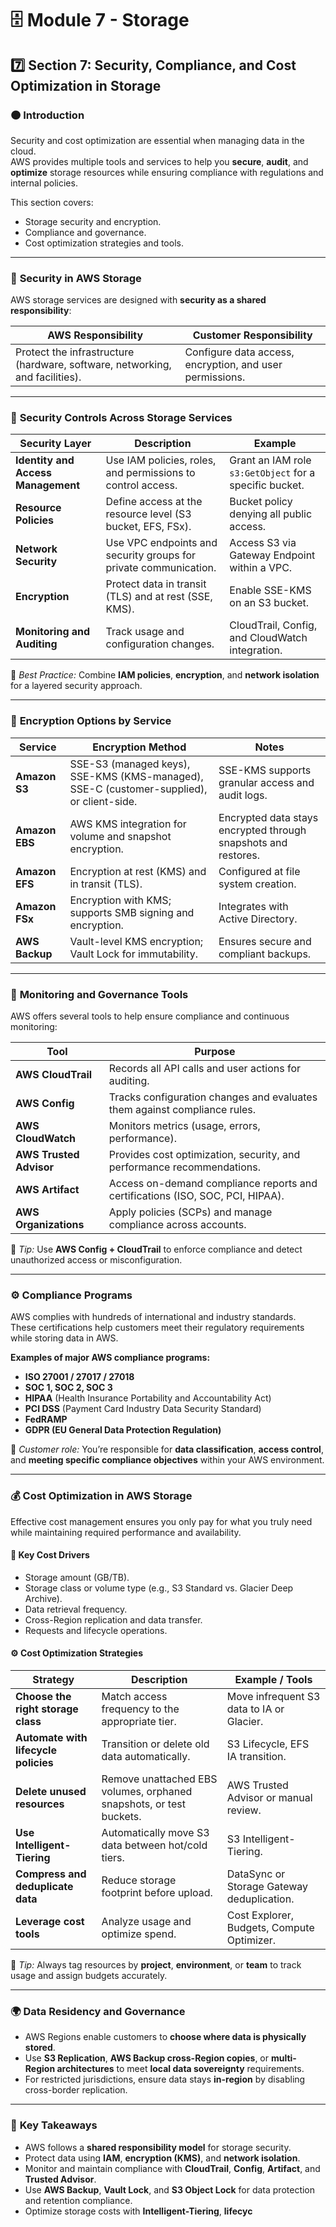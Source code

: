 # 🗄️ **Module 7 - Storage**

## 7️⃣ **Section 7: Security, Compliance, and Cost Optimization in Storage**

### 🟠 **Introduction**

Security and cost optimization are essential when managing data in the cloud.  
AWS provides multiple tools and services to help you **secure**, **audit**, and **optimize** storage resources while ensuring compliance with regulations and internal policies.

This section covers:
- Storage security and encryption.  
- Compliance and governance.  
- Cost optimization strategies and tools.

---

### 🔐 **Security in AWS Storage**

AWS storage services are designed with **security as a shared responsibility**:

| **AWS Responsibility** | **Customer Responsibility** |
|--------------------------|-----------------------------|
| Protect the infrastructure (hardware, software, networking, and facilities). | Configure data access, encryption, and user permissions. |

---

### 🧱 **Security Controls Across Storage Services**

| **Security Layer** | **Description** | **Example** |
|--------------------|-----------------|--------------|
| **Identity and Access Management** | Use IAM policies, roles, and permissions to control access. | Grant an IAM role `s3:GetObject` for a specific bucket. |
| **Resource Policies** | Define access at the resource level (S3 bucket, EFS, FSx). | Bucket policy denying all public access. |
| **Network Security** | Use VPC endpoints and security groups for private communication. | Access S3 via Gateway Endpoint within a VPC. |
| **Encryption** | Protect data in transit (TLS) and at rest (SSE, KMS). | Enable SSE-KMS on an S3 bucket. |
| **Monitoring and Auditing** | Track usage and configuration changes. | CloudTrail, Config, and CloudWatch integration. |

🧠 *Best Practice:* Combine **IAM policies**, **encryption**, and **network isolation** for a layered security approach.

---

### 🧩 **Encryption Options by Service**

| **Service** | **Encryption Method** | **Notes** |
|--------------|------------------------|-----------|
| **Amazon S3** | SSE-S3 (managed keys), SSE-KMS (KMS-managed), SSE-C (customer-supplied), or client-side. | SSE-KMS supports granular access and audit logs. |
| **Amazon EBS** | AWS KMS integration for volume and snapshot encryption. | Encrypted data stays encrypted through snapshots and restores. |
| **Amazon EFS** | Encryption at rest (KMS) and in transit (TLS). | Configured at file system creation. |
| **Amazon FSx** | Encryption with KMS; supports SMB signing and encryption. | Integrates with Active Directory. |
| **AWS Backup** | Vault-level KMS encryption; Vault Lock for immutability. | Ensures secure and compliant backups. |

---

### 🧮 **Monitoring and Governance Tools**

AWS offers several tools to help ensure compliance and continuous monitoring:

| **Tool** | **Purpose** |
|-----------|--------------|
| **AWS CloudTrail** | Records all API calls and user actions for auditing. |
| **AWS Config** | Tracks configuration changes and evaluates them against compliance rules. |
| **AWS CloudWatch** | Monitors metrics (usage, errors, performance). |
| **AWS Trusted Advisor** | Provides cost optimization, security, and performance recommendations. |
| **AWS Artifact** | Access on-demand compliance reports and certifications (ISO, SOC, PCI, HIPAA). |
| **AWS Organizations** | Apply policies (SCPs) and manage compliance across accounts. |

🧠 *Tip:* Use **AWS Config + CloudTrail** to enforce compliance and detect unauthorized access or misconfiguration.

---

### ⚙️ **Compliance Programs**

AWS complies with hundreds of international and industry standards.  
These certifications help customers meet their regulatory requirements while storing data in AWS.

**Examples of major AWS compliance programs:**
- **ISO 27001 / 27017 / 27018**
- **SOC 1, SOC 2, SOC 3**
- **HIPAA** (Health Insurance Portability and Accountability Act)
- **PCI DSS** (Payment Card Industry Data Security Standard)
- **FedRAMP**
- **GDPR (EU General Data Protection Regulation)**

🧠 *Customer role:* You’re responsible for **data classification**, **access control**, and **meeting specific compliance objectives** within your AWS environment.

---

### 💰 **Cost Optimization in AWS Storage**

Effective cost management ensures you only pay for what you truly need while maintaining required performance and availability.

#### 🧾 **Key Cost Drivers**
- Storage amount (GB/TB).  
- Storage class or volume type (e.g., S3 Standard vs. Glacier Deep Archive).  
- Data retrieval frequency.  
- Cross-Region replication and data transfer.  
- Requests and lifecycle operations.  

#### ⚙️ **Cost Optimization Strategies**

| **Strategy** | **Description** | **Example / Tools** |
|---------------|------------------|----------------------|
| **Choose the right storage class** | Match access frequency to the appropriate tier. | Move infrequent S3 data to IA or Glacier. |
| **Automate with lifecycle policies** | Transition or delete old data automatically. | S3 Lifecycle, EFS IA transition. |
| **Delete unused resources** | Remove unattached EBS volumes, orphaned snapshots, or test buckets. | AWS Trusted Advisor or manual review. |
| **Use Intelligent-Tiering** | Automatically move S3 data between hot/cold tiers. | S3 Intelligent-Tiering. |
| **Compress and deduplicate data** | Reduce storage footprint before upload. | DataSync or Storage Gateway deduplication. |
| **Leverage cost tools** | Analyze usage and optimize spend. | Cost Explorer, Budgets, Compute Optimizer. |

🧠 *Tip:* Always tag resources by **project**, **environment**, or **team** to track usage and assign budgets accurately.

---

### 🌍 **Data Residency and Governance**

- AWS Regions enable customers to **choose where data is physically stored**.  
- Use **S3 Replication**, **AWS Backup cross-Region copies**, or **multi-Region architectures** to meet **local data sovereignty** requirements.  
- For restricted jurisdictions, ensure data stays **in-region** by disabling cross-border replication.  

---

### 🧠 **Key Takeaways**

- AWS follows a **shared responsibility model** for storage security.  
- Protect data using **IAM**, **encryption (KMS)**, and **network isolation**.  
- Monitor and maintain compliance with **CloudTrail**, **Config**, **Artifact**, and **Trusted Advisor**.  
- Use **AWS Backup**, **Vault Lock**, and **S3 Object Lock** for data protection and retention compliance.  
- Optimize storage costs with **Intelligent-Tiering**, **lifecyc**
